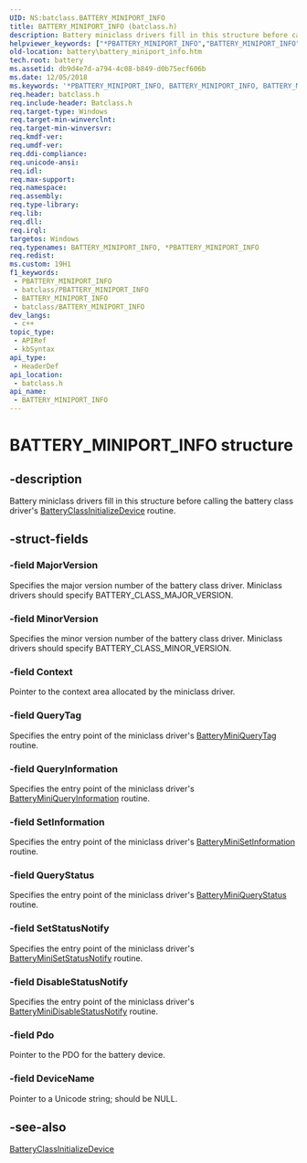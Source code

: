 ```yaml
---
UID: NS:batclass.BATTERY_MINIPORT_INFO
title: BATTERY_MINIPORT_INFO (batclass.h)
description: Battery miniclass drivers fill in this structure before calling the battery class driver's BatteryClassInitializeDevice routine.
helpviewer_keywords: ["*PBATTERY_MINIPORT_INFO","BATTERY_MINIPORT_INFO","BATTERY_MINIPORT_INFO structure [Battery Devices]","PBATTERY_MINIPORT_INFO","PBATTERY_MINIPORT_INFO structure pointer [Battery Devices]","bat-struct_0ef66c9a-61df-4c49-94f1-78e41e5b9bfb.xml","batclass/BATTERY_MINIPORT_INFO","batclass/PBATTERY_MINIPORT_INFO","battery.battery_miniport_info"]
old-location: battery\battery_miniport_info.htm
tech.root: battery
ms.assetid: db9d4e7d-a794-4c08-b849-d0b75ecf606b
ms.date: 12/05/2018
ms.keywords: '*PBATTERY_MINIPORT_INFO, BATTERY_MINIPORT_INFO, BATTERY_MINIPORT_INFO structure [Battery Devices], PBATTERY_MINIPORT_INFO, PBATTERY_MINIPORT_INFO structure pointer [Battery Devices], bat-struct_0ef66c9a-61df-4c49-94f1-78e41e5b9bfb.xml, batclass/BATTERY_MINIPORT_INFO, batclass/PBATTERY_MINIPORT_INFO, battery.battery_miniport_info'
req.header: batclass.h
req.include-header: Batclass.h
req.target-type: Windows
req.target-min-winverclnt: 
req.target-min-winversvr: 
req.kmdf-ver: 
req.umdf-ver: 
req.ddi-compliance: 
req.unicode-ansi: 
req.idl: 
req.max-support: 
req.namespace: 
req.assembly: 
req.type-library: 
req.lib: 
req.dll: 
req.irql: 
targetos: Windows
req.typenames: BATTERY_MINIPORT_INFO, *PBATTERY_MINIPORT_INFO
req.redist: 
ms.custom: 19H1
f1_keywords:
 - PBATTERY_MINIPORT_INFO
 - batclass/PBATTERY_MINIPORT_INFO
 - BATTERY_MINIPORT_INFO
 - batclass/BATTERY_MINIPORT_INFO
dev_langs:
 - c++
topic_type:
 - APIRef
 - kbSyntax
api_type:
 - HeaderDef
api_location:
 - batclass.h
api_name:
 - BATTERY_MINIPORT_INFO
---
```


# BATTERY_MINIPORT_INFO structure


## -description

Battery miniclass drivers fill in this structure before calling the battery class driver's <a href="/windows/desktop/api/batclass/nf-batclass-batteryclassinitializedevice">BatteryClassInitializeDevice</a> routine.

## -struct-fields

### -field MajorVersion

Specifies the major version number of the battery class driver. Miniclass drivers should specify BATTERY_CLASS_MAJOR_VERSION.

### -field MinorVersion

Specifies the minor version number of the battery class driver. Miniclass drivers should specify BATTERY_CLASS_MINOR_VERSION.

### -field Context

Pointer to the context area allocated by the miniclass driver.

### -field QueryTag

Specifies the entry point of the miniclass driver's <a href="/windows/desktop/api/batclass/nc-batclass-bclass_query_tag_callback">BatteryMiniQueryTag</a> routine.

### -field QueryInformation

Specifies the entry point of the miniclass driver's <a href="/windows/desktop/api/batclass/nc-batclass-bclass_query_information_callback">BatteryMiniQueryInformation</a> routine.

### -field SetInformation

Specifies the entry point of the miniclass driver's <a href="/windows/desktop/api/batclass/nc-batclass-bclass_set_information_callback">BatteryMiniSetInformation</a> routine.

### -field QueryStatus

Specifies the entry point of the miniclass driver's <a href="/windows/desktop/api/batclass/nc-batclass-bclass_query_status_callback">BatteryMiniQueryStatus</a> routine.

### -field SetStatusNotify

Specifies the entry point of the miniclass driver's <a href="/windows/desktop/api/batclass/nc-batclass-bclass_set_status_notify_callback">BatteryMiniSetStatusNotify</a> routine.

### -field DisableStatusNotify

Specifies the entry point of the miniclass driver's <a href="/windows/desktop/api/batclass/nc-batclass-bclass_disable_status_notify_callback">BatteryMiniDisableStatusNotify</a> routine.

### -field Pdo

Pointer to the PDO for the battery device.

### -field DeviceName

Pointer to a Unicode string; should be NULL.

## -see-also

<a href="/windows/desktop/api/batclass/nf-batclass-batteryclassinitializedevice">BatteryClassInitializeDevice</a>


